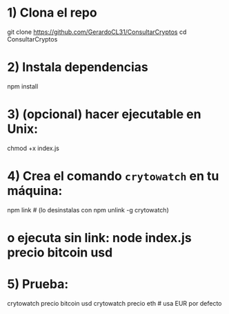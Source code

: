 # 1) Clona el repo
git clone https://github.com/GerardoCL31/ConsultarCryptos
cd ConsultarCryptos

# 2) Instala dependencias
npm install

# 3) (opcional) hacer ejecutable en Unix:
chmod +x index.js

# 4) Crea el comando `crytowatch` en tu máquina:
npm link        # (lo desinstalas con npm unlink -g crytowatch)
# o ejecuta sin link: node index.js precio bitcoin usd

# 5) Prueba:
crytowatch precio bitcoin usd
crytowatch precio eth           # usa EUR por defecto
